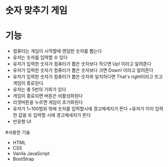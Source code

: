 # 숫자 맞추기 게임



# 기능 

+ 컴퓨터는 게임이 시작할때 랜덤한 숫자를 뽑는다
+ 유저는 숫자를 입력할 수 있다
+ 유저가 입력한 숫자가 컴퓨터가 뽑은 숫자보다 작으면 Up! 이라고 알려준다
+ 유저가 입력한 숫자가 컴퓨터가 뽑은 숫자보다 크면 Down! 이라고 알려준다
+ 유저가 입력한 숫자가 컴퓨터가 뽑은 숫자와 일치하다면 That's right이라고 뜨고 게임이 종료된다.
+ 유저는 총 5번의 기회가 있다
+ 게임이 종료되면 버튼은 비활성화된다
+ 리셋버튼을 누르면 게임이 초기화된다
+ 유저가 1~100범위 밖에 숫자를 입력할시에 경고메세지가 뜬다
+유저가 이미 입력한 값을 또 입력할 시에 경고메세지가 뜬다
+ 반응형 UI


#사용한 기술 

+ HTML
+ CSS
+ Vanila JavaScript
+ BootStrap
